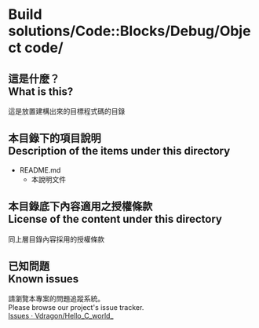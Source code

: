 # Build solutions/Code::Blocks/Debug/Object code/
## 這是什麼？<br />What is this?
這是放置建構出來的目標程式碼的目錄

## 本目錄下的項目說明<br />Description of the items under this directory
* README.md
	* 本說明文件

## 本目錄底下內容適用之授權條款<br />License of the content under this directory
同上層目錄內容採用的授權條款

## 已知問題<br />Known issues
請瀏覽本專案的問題追蹤系統。  
Please browse our project's issue tracker.  
[Issues · Vdragon/Hello_C_world_](https://github.com/Vdragon/Hello_C_world_/issues)